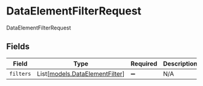 # DataElementFilterRequest

DataElementFilterRequest


## Fields

| Field                                                            | Type                                                             | Required                                                         | Description                                                      |
| ---------------------------------------------------------------- | ---------------------------------------------------------------- | ---------------------------------------------------------------- | ---------------------------------------------------------------- |
| `filters`                                                        | List[[models.DataElementFilter](../models/dataelementfilter.md)] | :heavy_minus_sign:                                               | N/A                                                              |